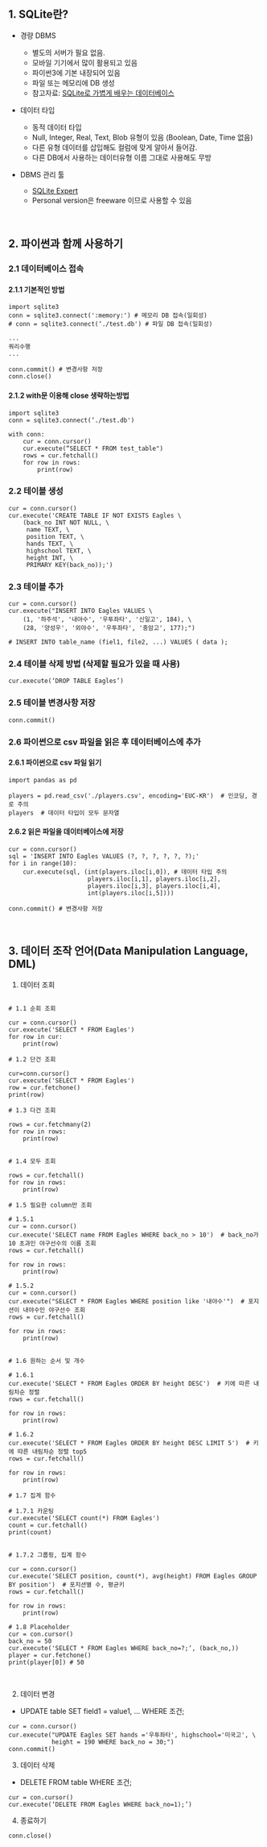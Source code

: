 ﻿## 1. SQLite란?

- 경량 DBMS
	- 별도의 서버가 필요 없음.
	- 모바일 기기에서 많이 활용되고 있음
	- 파이썬3에 기본 내장되어 있음
	- 파일 또는 메모리에 DB 생성
	- 참고자료: [SQLite로 가볍게 배우는 데이터베이스](https://wikidocs.net/book/1530)

- 데이터 타입
	- 동적 데이터 타입 
	- Null, Integer, Real, Text, Blob 유형이 있음 (Boolean, Date, Time 없음) 
	-  다른 유형 데이터를 삽입해도 컬럼에 맞게 알아서 들어감. 
	-  다른 DB에서 사용하는 데이터유형 이름 그대로 사용해도 무방

- DBMS 관리 툴 
	- [SQLite Expert](http://www.sqliteexpert.com/download.html)
	- Personal version은 freeware 이므로 사용할 수 있음

<br>

## **2. 파이썬과 함께 사용하기**

### 2.1 데이터베이스 접속 

#### 2.1.1 기본적인 방법 

```{.python}  
import sqlite3 
conn = sqlite3.connect(':memory:') # 메모리 DB 접속(일회성) 
# conn = sqlite3.connect(‘./test.db') # 파일 DB 접속(일회성)
```
```
...
쿼리수행
...
```

```{.python}
conn.commit() # 변경사항 저장
conn.close()
```


#### 2.1.2 with문 이용해 close 생략하는방법 

```{.python}
import sqlite3 
conn = sqlite3.connect(‘./test.db')

with conn: 
	cur = conn.cursor() 
	cur.execute(“SELECT * FROM test_table") 
	rows = cur.fetchall() 
	for row in rows: 
		print(row)
```

### 2.2 테이블 생성

```{.python}
cur = conn.cursor()
cur.execute('CREATE TABLE IF NOT EXISTS Eagles \
    (back_no INT NOT NULL, \
     name TEXT, \
     position TEXT, \
     hands TEXT, \
     highschool TEXT, \
     height INT, \
     PRIMARY KEY(back_no));')
```

### 2.3 테이블 추가 

```{.python
cur = conn.cursor()
cur.execute("INSERT INTO Eagles VALUES \
    (1, '하주석', '내야수', '우투좌타', '신일고', 184), \
    (28, '양성우', '외야수', '우투좌타', '충암고', 177);")

# INSERT INTO table_name (fiel1, file2, ...) VALUES ( data );
```

### 2.4 테이블 삭제 방법 (삭제할 필요가 있을 때 사용)
```{.python}
cur.execute(‘DROP TABLE Eagles’)
```

### 2.5 테이블 변경사항 저장 
```{.python}
conn.commit()
```

### 2.6 파이썬으로 csv 파일을 읽은 후 데이터베이스에 추가 

#### 2.6.1 파이썬으로 csv 파일 읽기 

```{.python}
import pandas as pd

players = pd.read_csv('./players.csv', encoding='EUC-KR')  # 인코딩, 경로 주의 
players  # 데이터 타입이 모두 문자열 
```

#### 2.6.2 읽은 파일을 데이터베이스에 저장 

```{.python}
cur = conn.cursor()
sql = 'INSERT INTO Eagles VALUES (?, ?, ?, ?, ?, ?);'
for i in range(10):
    cur.execute(sql, (int(players.iloc[i,0]), # 데이터 타입 주의
                      players.iloc[i,1], players.iloc[i,2], 
                      players.iloc[i,3], players.iloc[i,4], 
                      int(players.iloc[i,5])))
		      
conn.commit() # 변경사항 저장 
```

<br>

## **3. 데이터 조작 언어(Data Manipulation Language, DML)**

1. 데이터 조회  

```{.python}

# 1.1 순회 조회

cur = conn.cursor()
cur.execute('SELECT * FROM Eagles')
for row in cur:
    print(row)
    
# 1.2 단건 조회

cur=conn.cursor()
cur.execute('SELECT * FROM Eagles')
row = cur.fetchone()
print(row)

# 1.3 다건 조회

rows = cur.fetchmany(2)
for row in rows:
    print(row)


# 1.4 모두 조회

rows = cur.fetchall()
for row in rows:
    print(row)

# 1.5 필요한 column만 조회

# 1.5.1
cur = conn.cursor()
cur.execute('SELECT name FROM Eagles WHERE back_no > 10')  # back_no가 10 초과인 야구선수의 이름 조회
rows = cur.fetchall()

for row in rows:
    print(row)

# 1.5.2
cur = conn.cursor()
cur.execute("SELECT * FROM Eagles WHERE position like '내야수'")  # 포지션이 내야수인 야구선수 조회 
rows = cur.fetchall()

for row in rows:
    print(row)


# 1.6 원하는 순서 및 개수

# 1.6.1
cur.execute('SELECT * FROM Eagles ORDER BY height DESC')  # 키에 따른 내림차순 정렬 
rows = cur.fetchall()

for row in rows:
    print(row)

# 1.6.2
cur.execute('SELECT * FROM Eagles ORDER BY height DESC LIMIT 5')  # 키에 따른 내림차순 정렬 top5 
rows = cur.fetchall()

for row in rows:
    print(row)

# 1.7 집계 함수

# 1.7.1 카운팅
cur.execute('SELECT count(*) FROM Eagles')
count = cur.fetchall()
print(count)


# 1.7.2 그룹핑, 집계 함수 

cur = conn.cursor()
cur.execute('SELECT position, count(*), avg(height) FROM Eagles GROUP BY position')  # 포지션별 수, 평균키
rows = cur.fetchall()

for row in rows:
    print(row)

# 1.8 Placeholder
cur = con.cursor() 
back_no = 50 
cur.execute('SELECT * FROM Eagles WHERE back_no=?;‘, (back_no,)) 
player = cur.fetchone() 
print(player[0]) # 50

```
<br>

2. 데이터 변경 

- UPDATE table SET field1 = value1, ... WHERE 조건;

```{.python}
cur = conn.cursor()
cur.execute("UPDATE Eagles SET hands ='우투좌타', highschool='미국고', \
            height = 190 WHERE back_no = 30;")
conn.commit()
```

3. 데이터 삭제

- DELETE FROM table WHERE 조건;

```{.python}
cur = con.cursor() 
cur.execute(‘DELETE FROM Eagles WHERE back_no=1);’)
```

4. 종료하기 

```{.python}
conn.close()
```
